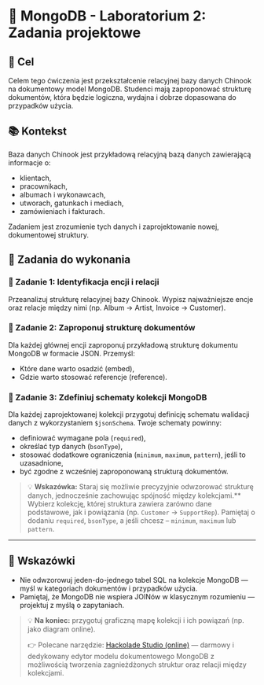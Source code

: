 # 🧪 MongoDB - Laboratorium 2: Zadania projektowe

## 🎯 Cel

Celem tego ćwiczenia jest przekształcenie relacyjnej bazy danych Chinook na dokumentowy model MongoDB. Studenci mają zaproponować strukturę dokumentów, która będzie logiczna, wydajna i dobrze dopasowana do przypadków użycia.

## 📚 Kontekst

Baza danych Chinook jest przykładową relacyjną bazą danych zawierającą informacje o:

* klientach,
* pracownikach,
* albumach i wykonawcach,
* utworach, gatunkach i mediach,
* zamówieniach i fakturach.

Zadaniem jest zrozumienie tych danych i zaprojektowanie nowej, dokumentowej struktury.

## 🧠 Zadania do wykonania

### 🔹 Zadanie 1: Identyfikacja encji i relacji

Przeanalizuj strukturę relacyjnej bazy Chinook. Wypisz najważniejsze encje oraz relacje między nimi (np. Album → Artist, Invoice → Customer).

### 🔹 Zadanie 2: Zaproponuj strukturę dokumentów

Dla każdej głównej encji zaproponuj przykładową strukturę dokumentu MongoDB w formacie JSON. Przemyśl:

* Które dane warto osadzić (embed),
* Gdzie warto stosować referencje (reference).

### 🔹 Zadanie 3: Zdefiniuj schematy kolekcji MongoDB

Dla każdej zaprojektowanej kolekcji przygotuj definicję schematu walidacji danych z wykorzystaniem `$jsonSchema`. Twoje schematy powinny:

* definiować wymagane pola (`required`),
* określać typ danych (`bsonType`),
* stosować dodatkowe ograniczenia (`minimum`, `maximum`, `pattern`), jeśli to uzasadnione,
* być zgodne z wcześniej zaproponowaną strukturą dokumentów.

> 💡 **Wskazówka:** Staraj się możliwie precyzyjnie odwzorować strukturę danych, jednocześnie zachowując spójność między kolekcjami.\*\* Wybierz kolekcję, której struktura zawiera zarówno dane podstawowe, jak i powiązania (np. `Customer` → `SupportRep`). Pamiętaj o dodaniu `required`, `bsonType`, a jeśli chcesz – `minimum`, `maximum` lub `pattern`.

---

## 📝 Wskazówki

* Nie odwzorowuj jeden-do-jednego tabel SQL na kolekcje MongoDB — myśl w kategoriach dokumentów i przypadków użycia.
* Pamiętaj, że MongoDB nie wspiera JOINów w klasycznym rozumieniu — projektuj z myślą o zapytaniach.

> 💡 **Na koniec:** przygotuj graficzną mapę kolekcji i ich powiązań (np. jako diagram online).
>
> 👉 Polecane narzędzie: [Hackolade Studio (online)](https://studio.hackolade.com/) — darmowy i dedykowany edytor modelu dokumentowego MongoDB z możliwością tworzenia zagnieżdżonych struktur oraz relacji między kolekcjami.


